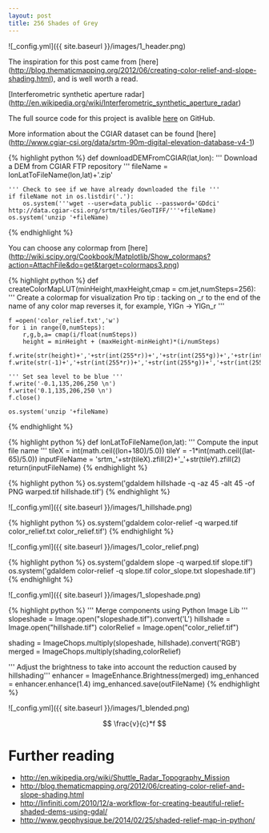 ```yaml
---
layout: post
title: 256 Shades of Grey
---
```


![_config.yml]({{ site.baseurl }}/images/1_header.png)

The inspiration for this post came from [here] (http://blog.thematicmapping.org/2012/06/creating-color-relief-and-slope-shading.html), and is well worth a read.

[Interferometric synthetic aperture radar] (http://en.wikipedia.org/wiki/Interferometric_synthetic_aperture_radar)

The full source code for this project is avalible [here](
https://github.com/CGCooke/Marinus/tree/master) on GitHub.

More information about the CGIAR dataset can be found [here]
(http://www.cgiar-csi.org/data/srtm-90m-digital-elevation-database-v4-1)


{% highlight python %}
def downloadDEMFromCGIAR(lat,lon):
	''' Download a DEM from CGIAR FTP repository '''
	fileName = lonLatToFileName(lon,lat)+'.zip'
	
	''' Check to see if we have already downloaded the file '''
	if fileName not in os.listdir('.'):
		os.system('''wget --user=data_public --password='GDdci' http://data.cgiar-csi.org/srtm/tiles/GeoTIFF/'''+fileName)
	os.system('unzip '+fileName)
{% endhighlight %}



You can choose any colormap from [here] (http://wiki.scipy.org/Cookbook/Matplotlib/Show_colormaps?action=AttachFile&do=get&target=colormaps3.png) 
	

{% highlight python %}
def createColorMapLUT(minHeight,maxHeight,cmap = cm.jet,numSteps=256):
	'''
	Create a colormap for visualization
	Pro tip : tacking on _r to the end of the name of any color map reverses it,
	for example, YlGn -> YlGn_r 
	'''
	
	f =open('color_relief.txt','w')
	for i in range(0,numSteps):
		r,g,b,a= cmap(i/float(numSteps))
		height = minHeight + (maxHeight-minHeight)*(i/numSteps)
		f.write(str(height)+','+str(int(255*r))+','+str(int(255*g))+','+str(int(255*b))+'\n')
	f.write(str(-1)+','+str(int(255*r))+','+str(int(255*g))+','+str(int(255*b))+'\n')
	
	''' Set sea level to be blue '''
	f.write('-0.1,135,206,250 \n')
	f.write('0.1,135,206,250 \n')
	f.close()

	os.system('unzip '+fileName)
{% endhighlight %}

{% highlight python %}
def lonLatToFileName(lon,lat):
	''' Compute the input file name '''
	tileX = int(math.ceil((lon+180)/5.0))
	tileY = -1*int(math.ceil((lat-65)/5.0))
	inputFileName = 'srtm_'+str(tileX).zfill(2)+'_'+str(tileY).zfill(2)
	return(inputFileName)
{% endhighlight %}



{% highlight python %}
os.system('gdaldem hillshade -q -az 45 -alt 45 -of PNG warped.tif hillshade.tif')
{% endhighlight %}

![_config.yml]({{ site.baseurl }}/images/1_hillshade.png)

{% highlight python %}
os.system('gdaldem color-relief -q warped.tif color_relief.txt color_relief.tif')
{% endhighlight %}


![_config.yml]({{ site.baseurl }}/images/1_color_relief.png)

{% highlight python %}
os.system('gdaldem slope -q warped.tif slope.tif')
os.system('gdaldem color-relief -q slope.tif color_slope.txt slopeshade.tif')
{% endhighlight %}


![_config.yml]({{ site.baseurl }}/images/1_slopeshade.png)



{% highlight python %}
''' Merge components using Python Image Lib '''
slopeshade = Image.open("slopeshade.tif").convert('L')
hillshade = Image.open("hillshade.tif")
colorRelief = Image.open("color_relief.tif")

shading = ImageChops.multiply(slopeshade, hillshade).convert('RGB')
merged = ImageChops.multiply(shading,colorRelief)

''' Adjust the brightness to take into account the reduction caused by hillshading'''
enhancer = ImageEnhance.Brightness(merged)
img_enhanced = enhancer.enhance(1.4)
img_enhanced.save(outFileName)
{% endhighlight %}


![_config.yml]({{ site.baseurl }}/images/1_blended.png)


$$ \frac{v}{c}*f $$

Further reading
===============
* http://en.wikipedia.org/wiki/Shuttle_Radar_Topography_Mission
* http://blog.thematicmapping.org/2012/06/creating-color-relief-and-slope-shading.html
* http://linfiniti.com/2010/12/a-workflow-for-creating-beautiful-relief-shaded-dems-using-gdal/
* http://www.geophysique.be/2014/02/25/shaded-relief-map-in-python/